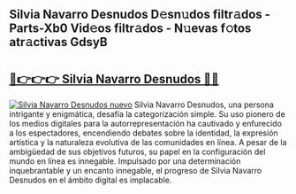 ## Silvia Navarro Desnudos D𝚎sn𝚞dos filtr𝚊dos - Parts-Xb0 Vid𝚎os filtr𝚊dos - N𝚞evas f𝚘tos atr𝚊ctivas GdsyB

# <h2><a href="http://mb74uh.tromn.icu/?c=Silvia+Navarro+Desnudos">🔗👉👉👉 Silvia Navarro Desnudos 🔗🔗</a></h2>

[![Silvia Navarro Desnudos nuevo](https://i.imgur.com/pEAQMta.gif)](http://mb74uh.tromn.icu/?c=Silvia+Navarro+Desnudos)
Silvia Navarro Desnudos, una persona intrigante y enigmática, desafía la categorización simple. Su uso pionero de los medios digitales para la autorrepresentación ha cautivado y enfurecido a los espectadores, encendiendo debates sobre la identidad, la expresión artística y la naturaleza evolutiva de las comunidades en línea. A pesar de la ambigüedad de sus objetivos futuros, su papel en la configuración del mundo en línea es innegable. Impulsado por una determinación inquebrantable y un encanto innegable, el progreso de Silvia Navarro Desnudos en el ámbito digital es implacable.
